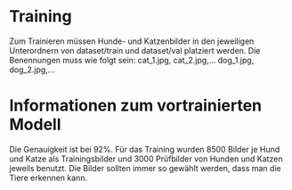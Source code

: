 # Training

Zum Trainieren müssen Hunde- und Katzenbilder in den jeweiligen Unterordnern von dataset/train und dataset/val platziert
werden. 
Die Benennungen muss wie folgt sein: cat_1.jpg, cat_2.jpg,... dog_1.jpg, dog_2.jpg,...

# Informationen zum vortrainierten Modell

Die Genauigkeit ist bei 92%. Für das Training wurden 8500 Bilder je Hund und Katze als Trainingsbilder und 3000 Prüfbilder von Hunden und Katzen jeweils
benutzt. Die Bilder sollten immer so gewählt werden, dass man die Tiere erkennen kann.